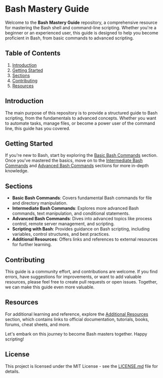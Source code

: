 # Bash Mastery Guide

Welcome to the **Bash Mastery Guide** repository, a comprehensive resource for mastering the Bash shell and command-line scripting. Whether you're a beginner or an experienced user, this guide is designed to help you become proficient in Bash, from basic commands to advanced scripting.

## Table of Contents

1. [Introduction](#introduction)
2. [Getting Started](#getting-started)
3. [Sections](#sections)
4. [Contributing](#contributing)
5. [Resources](#resources)

## Introduction

The main purpose of this repository is to provide a structured guide to Bash scripting, from the fundamentals to advanced concepts. Whether you want to automate tasks, manage files, or become a power user of the command line, this guide has you covered.

## Getting Started

If you're new to Bash, start by exploring the [Basic Bash Commands](README-Basic-Commands.md) section. Once you've mastered the basics, move on to the [Intermediate Bash Commands](README-Intermediate-Commands.md) and [Advanced Bash Commands](README-Advanced-Commands.md) sections for more in-depth knowledge.

## Sections

- **Basic Bash Commands**: Covers fundamental Bash commands for file and directory manipulation.
- **Intermediate Bash Commands**: Explores more advanced Bash commands, text manipulation, and conditional statements.
- **Advanced Bash Commands**: Dives into advanced topics like process control, remote server management, and scripting.
- **Scripting with Bash**: Provides guidance on Bash scripting, including variables, control structures, and best practices.
- **Additional Resources**: Offers links and references to external resources for further learning.

## Contributing

This guide is a community effort, and contributions are welcome. If you find errors, have suggestions for improvements, or want to add valuable resources, please feel free to create pull requests or open issues. Together, we can make this guide even more valuable.

## Resources

For additional learning and reference, explore the [Additional Resources](README-Resources.md) section, which contains links to official documentation, tutorials, books, forums, cheat sheets, and more.

Let's embark on this journey to become Bash masters together. Happy scripting!

## License

This project is licensed under the MIT License - see the [LICENSE.md](LICENSE.md) file for details.

